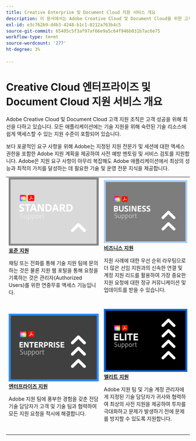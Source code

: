 ```yaml
---
title: Creative Enterprise 및 Document Cloud 지원 서비스 개요
description: 이 문서에서는 Adobe Creative Cloud 및 Document Cloud을 위한 고객 지원 옵션에 대한 요약을 제공합니다. 이러한 옵션에는 Standard, Business, Enterprise 및 Elite가 포함됩니다.
exl-id: e3c762b9-d4b3-4248-b1c1-8212a763b4c5
source-git-commit: 65405c5f3af97af66e9a5c64f946b031b7ac6e75
workflow-type: tm+mt
source-wordcount: '277'
ht-degree: 3%

---
```


# Creative Cloud 엔터프라이즈 및 Document Cloud 지원 서비스 개요

Adobe Creative Cloud 및 Document Cloud 고객 지원 조직은 고객 성공을 위해 최선을 다하고 있습니다. 모든 애플리케이션에는 기술 지원을 위해 숙련된 기술 리소스에 쉽게 액세스할 수 있는 지원 수준이 포함되어 있습니다.

보다 포괄적인 요구 사항을 위해 Adobe는 지정된 지원 전문가 및 세션에 대한 액세스 권한을 포함한 Adobe 지원 계획을 제공하여 사전 예방 멘토링 및 서비스 검토를 지원합니다. Adobe은 지원 요구 사항이 아무리 복잡해도 Adobe 애플리케이션에서 최상의 성능과 최적의 가치를 달성하는 데 필요한 기술 및 운영 전문 지식을 제공합니다.

<table style="table-layout:fixed">
<tr>
  <td>
    <a href="assets/DMeStandardSupportDatasheet_2022.pdf">
    <img alt="표준" src="assets/STANDARDSupportThumbnailCC.png"/>
    </a>
    <div>
    <a href="assets/DMeStandardSupportDatasheet_2022.pdf"><strong>표준 지원</strong></a> 
    </div>
    <p>채팅 또는 전화를 통해 기술 지원 팀에 문의하는 것은 물론 지원 웹 포털을 통해 요청을 기록하는 것은 관리자(Authorized Users)를 위한 연중무휴 액세스 기능입니다. </p>
    <br>
  </td>
  <td>
    <a href="assets/DMeBusinessSupportDatasheet_2022.pdf">
      <img alt="비즈니스" src="assets/BusinessSupportThumbnailCC.png">
    </a>
    <div>
    <a href="assets/DMeBusinessSupportDatasheet_2022.pdf"><strong>비즈니스 지원</strong></a>
    </div>
    <p>지원 사례에 대한 우선 순위 라우팅으로 더 많은 선임 지원과의 신속한 연결 및 계정 지원 리드를 활용하여 가장 중요한 지원 요청에 대한 정규 커뮤니케이션 및 업데이트를 받을 수 있습니다.</p>
    <br>
  </td>
</tr>
<tr>
  <td>
    <a href="assets/DMeEnterpriseSupportDatasheet_2022.pdf">
    <img alt="엔터프라이즈" src="assets/EnterpriseSupportThumbnailxx.png"/>
    </a>
    <div>
    <a href="assets/DMeEnterpriseSupportDatasheet_2022.pdf"><strong>엔터프라이즈 지원</strong></a>
    </div>
    <p>Adobe 지원 팀에 풍부한 경험을 갖춘 전담 기술 담당자가 고객 및 기술 팀과 협력하여 모든 지원 요청을 적시에 해결합니다.</p>
    <br>
  </td>
  <td>
    <a href="assets/DMeEliteSupportDatasheet_2022.pdf">
      <img alt="엘리트" src="assets/EliteSupportThumbnailcc.png">
    </a>
    <div>
    <a href="assets/DMeEliteSupportDatasheet_2022.pdf"><strong>엘리트 지원</strong></a>
    </div>
    <p>Adobe 지원 팀 및 기술 계정 관리자에게 지정된 기술 담당자가 귀사와 협력하여 최상의 사전 지원을 제공하여 투자를 극대화하고 문제가 발생하기 전에 문제를 방지할 수 있도록 지원합니다.</p>
    <br>
  </td>
</tr>
</table>

